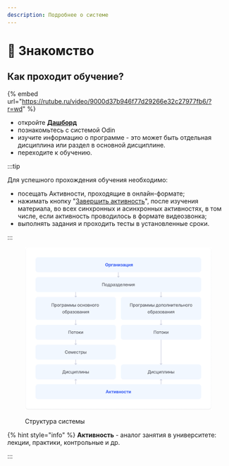 ```yaml
---
description: Подробнее о системе
---
```


# 👋 Знакомство

## Как проходит обучение?

{% embed url="https://rutube.ru/video/9000d37b946f77d29266e32c27977fb6/?r=wd" %}

* откройте [**Дашборд**](dashbord.md)&#x20;
* познакомьтесь с системой Odin
* изучите информацию о программе - это может быть отдельная дисциплина или раздел в основной дисциплине.
* переходите к обучению.&#x20;

:::tip

Для успешного прохождения обучения необходимо:

* посещать Активности, проходящие в онлайн-формате;
* нажимать кнопку "[Завершить активность](../kak-zavershit-aktivnost.md)", после изучения материала, во всех синхронных и асинхронных активностях, в том числе, если активность проводилось в формате видеозвонка;
* &#x20;выполнять задания и проходить тесты в установленные сроки.

:::

<figure><img src="../.gitbook/assets/организация.png" alt=""><figcaption><p>Структура системы</p></figcaption></figure>

{% hint style="info" %}
**Активность** - аналог занятия в университете: лекции, практики, контрольные и др.

:::
